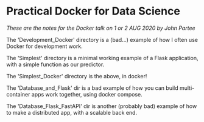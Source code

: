 # Practical Docker for Data Science
_These are the notes for the Docker talk on 1 or 2 AUG 2020_
_by John Partee_

The 'Development_Docker' directory is a (bad...) example of how I often use Docker for development work.

The 'Simplest' directory is a minimal working example of a Flask application, with a simple function as our predictor.

The 'Simplest_Docker' directory is the above, in docker!

The 'Database_and_Flask' dir is a bad example of how you can build multi-container apps work together, using docker compose.

The 'Database_Flask_FastAPI' dir is another (probably bad) example of how to make a distributed app, with a scalable back end.

